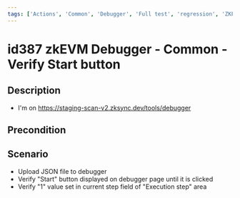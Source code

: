 ```yaml
---
tags: ['Actions', 'Common', 'Debugger', 'Full test', 'regression', 'ZKF-2240', 'Active']
---
```


# id387 zkEVM Debugger - Common - Verify Start button

## Description
  - I'm on https://staging-scan-v2.zksync.dev/tools/debugger

## Precondition


## Scenario
- Upload JSON file to debugger
- Verify "Start" button displayed on debugger page until it is clicked
- Verify "1" value set in current step field of "Execution step" area
